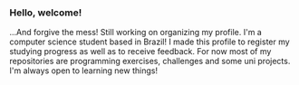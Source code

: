 ### Hello, welcome!
...And forgive the mess! Still working on organizing my profile.
I'm a computer science student based in Brazil! 
I made this profile to register my studying progress as well as to receive feedback. For now most of my repositories are programming exercises, challenges and some uni projects.
I'm always open to learning new things!


